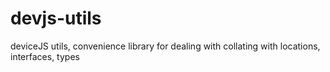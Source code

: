 # devjs-utils
deviceJS utils, convenience library for dealing with collating with locations, interfaces, types

